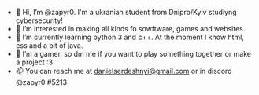 - 👋 Hi, I’m @zapyr0. I'm a ukranian student from Dnipro/Kyiv studiyng cybersecurity!
- 👀 I’m interested in making all kinds fo sowftware, games and websites. 
- 🌱 I’m currently learning python 3 and c++. At the moment I know html, css and a bit of java.
- 💞️ I’m a gamer, so dm me if you want to play something together or make a project :3
- 📫 You can reach me at danielserdeshnyi@gmail.com or in discord @zapyr0 #5213

<!---
zapyr0/zapyr0 is a ✨ special ✨ repository because its `README.md` (this file) appears on your GitHub profile.
You can click the Preview link to take a look at your changes.
--->
